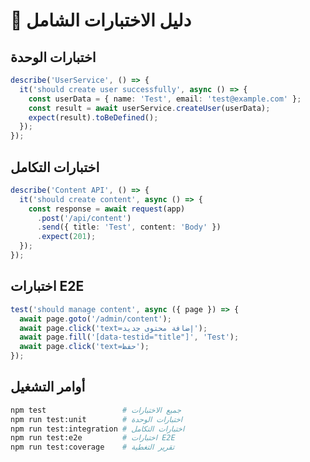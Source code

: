 # 🧪 دليل الاختبارات الشامل

## اختبارات الوحدة
```typescript
describe('UserService', () => {
  it('should create user successfully', async () => {
    const userData = { name: 'Test', email: 'test@example.com' };
    const result = await userService.createUser(userData);
    expect(result).toBeDefined();
  });
});
```

## اختبارات التكامل
```typescript
describe('Content API', () => {
  it('should create content', async () => {
    const response = await request(app)
      .post('/api/content')
      .send({ title: 'Test', content: 'Body' })
      .expect(201);
  });
});
```

## اختبارات E2E
```typescript
test('should manage content', async ({ page }) => {
  await page.goto('/admin/content');
  await page.click('text=إضافة محتوى جديد');
  await page.fill('[data-testid="title"]', 'Test');
  await page.click('text=حفظ');
});
```

## أوامر التشغيل
```bash
npm test                 # جميع الاختبارات
npm run test:unit        # اختبارات الوحدة
npm run test:integration # اختبارات التكامل
npm run test:e2e         # اختبارات E2E
npm run test:coverage    # تقرير التغطية
```
